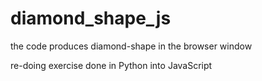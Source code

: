 # diamond_shape_js

the code produces diamond-shape in the browser window

re-doing exercise done in Python into JavaScript
